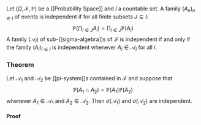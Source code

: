 Let $(\Omega,\mathcal{F},\mathbb{P})$ be a [[Probability Space]] and $I$ a countable set. 
A family $(A_{n})_{n\in I}$ of events is independent if 
for all finite subsets $J\subseteq I$:
$$
\mathbb{P}\left( \bigcap_{i\in J}A_{i} \right)=\prod_{i\in J}\mathbb{P}(A_{i})
$$
A family $(\mathcal{A}_{i})$ of sub-[[sigma-algebra]]s of $\mathcal{F}$ is independent
if and only if 
the family $(A_{i})_{i\in I}$ is independent whenever $A_{i}\in \mathcal{A}_{i}$ for all $i$.

### Theorem
Let $\mathcal{A}_{1}$ and $\mathcal{A}_{2}$ be [[pi-system]]s contained in $\mathcal{F}$ and suppose that 
$$
\mathbb{P}(A_{1}\cap A_{2})=\mathbb{P}(A_{1})\mathbb{P}(A_{2})
$$
whenever $A_{1}\in \mathcal{A}_{1}$ and $A_{2}\in \mathcal{A}_{2}$.
Then $\sigma(\mathcal{A_{1}})$ and $\sigma(\mathcal{A}_{2})$ are independent.
#### Proof